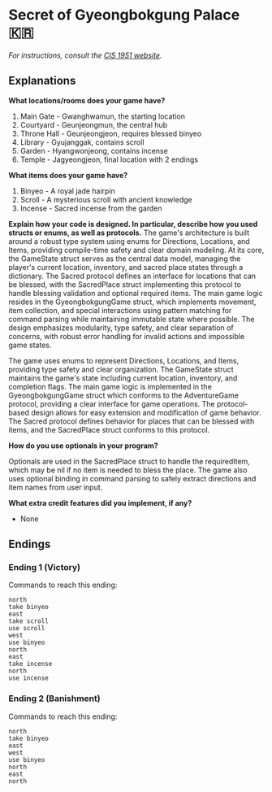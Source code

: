 # Secret of Gyeongbokgung Palace 🇰🇷

*For instructions, consult the [CIS 1951 website](https://www.seas.upenn.edu/~cis1951/25sp/assignments/hw/hw1).*

## Explanations

**What locations/rooms does your game have?**

1. Main Gate - Gwanghwamun, the starting location
2. Courtyard - Geunjeongmun, the central hub
3. Throne Hall - Geunjeongjeon, requires blessed binyeo
4. Library - Gyujanggak, contains scroll
5. Garden - Hyangwonjeong, contains incense
6. Temple - Jagyeongjeon, final location with 2 endings

**What items does your game have?**

1. Binyeo - A royal jade hairpin
2. Scroll - A mysterious scroll with ancient knowledge
3. Incense - Sacred incense from the garden

**Explain how your code is designed. In particular, describe how you used structs or enums, as well as protocols.**
The game's architecture is built around a robust type system using enums for Directions, Locations, and Items, providing compile-time safety and clear domain modeling. At its core, the GameState struct serves as the central data model, managing the player's current location, inventory, and sacred place states through a dictionary. The Sacred protocol defines an interface for locations that can be blessed, with the SacredPlace struct implementing this protocol to handle blessing validation and optional required items. The main game logic resides in the GyeongbokgungGame struct, which implements movement, item collection, and special interactions using pattern matching for command parsing while maintaining immutable state where possible. The design emphasizes modularity, type safety, and clear separation of concerns, with robust error handling for invalid actions and impossible game states.


The game uses enums to represent Directions, Locations, and Items, providing type safety and clear organization. The GameState struct maintains the game's state including current location, inventory, and completion flags. The main game logic is implemented in the GyeongbokgungGame struct which conforms to the AdventureGame protocol, providing a clear interface for game operations. The protocol-based design allows for easy extension and modification of game behavior. The Sacred protocol defines behavior for places that can be blessed with items, and the SacredPlace struct conforms to this protocol.

**How do you use optionals in your program?**

Optionals are used in the SacredPlace struct to handle the requiredItem, which may be nil if no item is needed to bless the place. The game also uses optional binding in command parsing to safely extract directions and item names from user input.

**What extra credit features did you implement, if any?**

* None

## Endings

### Ending 1 (Victory)
Commands to reach this ending:
```
north
take binyeo
east
take scroll
use scroll
west
use binyeo
north
east
take incense
north
use incense
```

### Ending 2 (Banishment)
Commands to reach this ending:
```
north
take binyeo
east
west
use binyeo
north
east
north
```